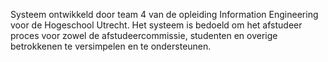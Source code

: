Systeem ontwikkeld door team 4 van de opleiding Information Engineering voor de Hogeschool Utrecht. Het systeem is bedoeld om het afstudeer proces voor zowel de afstudeercommissie, studenten en overige betrokkenen te versimpelen en te ondersteunen.